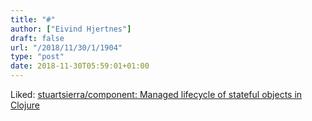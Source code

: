 ```yaml
---
title: "#"
author: ["Eivind Hjertnes"]
draft: false
url: "/2018/11/30/1/1904"
type: "post"
date: 2018-11-30T05:59:01+01:00
---
```


Liked:
[stuartsierra/component:
Managed lifecycle of stateful objects in Clojure](https://github.com/stuartsierra/component)
